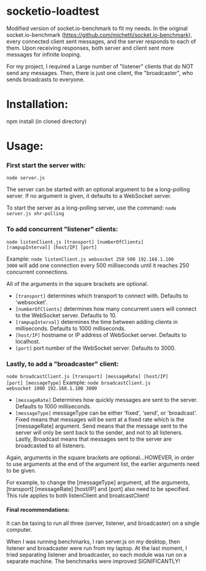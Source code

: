 socketio-loadtest
=================

Modified version of socket.io-benchmark to fit my needs.
In the original socket.io-benchmark (https://github.com/michetti/socket.io-benchmark),
every connected client sent messages, and the server responds to each of them.
Upon receiving responses, both server and client sent more messages for infinite looping.

For my project, I required a Large number of "listener" clients that do NOT send any messages.
Then, there is just one client, the "broadcaster", who sends broadcasts to everyone.


Installation:
=================
npm install (in cloned directory)

Usage:
==========

### First start the server with:
<code>node server.js</code>

The server can be started with an optional argument to be a long-polling server.
If no argument is given, it defaults to a WebSocket server.

To start the server as a long-polling server, use the command:
<code>node server.js xhr-polling</code>


### To add concurrent "listener" clients:
<code>node listenClient.js [transport] [numberOfClients] [rampupInterval] [host/IP] [port]</code>

Example: <code>node listenClient.js websocket 250 500 192.168.1.100 3000</code> will add one connection every 500 milliseconds until it reaches 250 concurrent connections.

All of the arguments in the square brackets are optional.
- <code>[transport]</code> determines which transport to connect with. Defaults to 'websocket'.
- <code>[numberOfClients]</code> determines how many concurrent users will connect to the WebSocket server. Defaults to 10.
- <code>[rampupInterval]</code> determines the time between adding clients in milliseconds. Defaults to 1000 milliseconds.
- <code>[host/IP]</code> hostname or IP address of WebSocket server. Defaults to localhost.
- <code>[port]</code> port number of the WebSocket server. Defaults to 3000.

### Lastly, to add a "broadcaster" client:
<code>node broadcastClient.js [transport] [messageRate] [host/IP] [port] [messageType]</code>
Example: <code>node broadcastClient.js websocket 1000 192.168.1.100 3000</code>

- <code>[messageRate]</code> Determines how quickly messages are sent to the server. Defaults to 1000 milliseconds.
- <code>[messageType]</code> messageType can be either 'fixed', 'send', or 'broadcast'. Fixed means that messages will be sent at a fixed rate which is the [messageRate] argument. Send means that the message sent to the server will only be sent back to the sender, and not to all listeners. Lastly, Broadcast means that messages sent to the server are broadcasted to all listeners.

Again, arguments in the square brackets are optional...HOWEVER, in order to use arguments at the end of the argument list, the earlier arguments need to be given.

For example, to change the [messageType] argument, all the arguments, [transport] [messageRate] [host/IP] and [port] also need to be specified.
This rule applies to both listenClient and broatcastClient!


#### Final recommendations:
It can be taxing to run all three (server, listener, and broadcaster) on a single computer.

When I was running benchmarks, I ran server.js on my desktop, then listener and broadcaster were run from my laptop.
At the last moment, I tried separating listener and broadcaster, so each module was run on a separate machine. The benchmarks were improved SIGNIFICANTLY!
